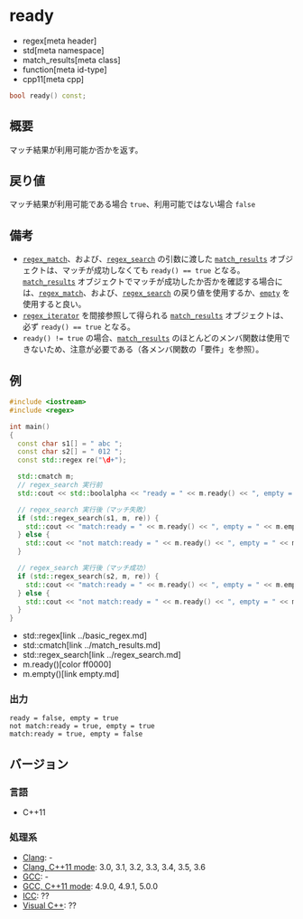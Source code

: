 # ready
* regex[meta header]
* std[meta namespace]
* match_results[meta class]
* function[meta id-type]
* cpp11[meta cpp]

```cpp
bool ready() const;
```

## 概要
マッチ結果が利用可能か否かを返す。


## 戻り値
マッチ結果が利用可能である場合 `true`、利用可能ではない場合 `false`


## 備考
- [`regex_match`](../regex_match.md)、および、[`regex_search`](../regex_search.md) の引数に渡した [`match_results`](../match_results.md) オブジェクトは、マッチが成功しなくても `ready() == true` となる。  
    [`match_results`](../match_results.md) オブジェクトでマッチが成功したか否かを確認する場合には、[`regex_match`](../regex_match.md)、および、[`regex_search`](../regex_search.md) の戻り値を使用するか、[`empty`](empty.md) を使用すると良い。
- [`regex_iterator`](../regex_iterator.md) を間接参照して得られる [`match_results`](../match_results.md) オブジェクトは、必ず `ready() == true` となる。
- `ready() != true` の場合、[`match_results`](../match_results.md) のほとんどのメンバ関数は使用できないため、注意が必要である（各メンバ関数の「要件」を参照）。


## 例
```cpp example
#include <iostream>
#include <regex>

int main()
{
  const char s1[] = " abc ";
  const char s2[] = " 012 ";
  const std::regex re("\d+");

  std::cmatch m;
  // regex_search 実行前
  std::cout << std::boolalpha << "ready = " << m.ready() << ", empty = " << m.empty() << std::endl;

  // regex_search 実行後（マッチ失敗）
  if (std::regex_search(s1, m, re)) {
    std::cout << "match:ready = " << m.ready() << ", empty = " << m.empty() << std::endl;
  } else {
    std::cout << "not match:ready = " << m.ready() << ", empty = " << m.empty() << std::endl;
  }

  // regex_search 実行後（マッチ成功）
  if (std::regex_search(s2, m, re)) {
    std::cout << "match:ready = " << m.ready() << ", empty = " << m.empty() << std::endl;
  } else {
    std::cout << "not match:ready = " << m.ready() << ", empty = " << m.empty() << std::endl;
  }
}
```
* std::regex[link ../basic_regex.md]
* std::cmatch[link ../match_results.md]
* std::regex_search[link ../regex_search.md]
* m.ready()[color ff0000]
* m.empty()[link empty.md]

### 出力
```
ready = false, empty = true
not match:ready = true, empty = true
match:ready = true, empty = false
```


## バージョン
### 言語
- C++11

### 処理系
- [Clang](/implementation.md#clang): -
- [Clang, C++11 mode](/implementation.md#clang): 3.0, 3.1, 3.2, 3.3, 3.4, 3.5, 3.6
- [GCC](/implementation.md#gcc): -
- [GCC, C++11 mode](/implementation.md#gcc): 4.9.0, 4.9.1, 5.0.0
- [ICC](/implementation.md#icc): ??
- [Visual C++](/implementation.md#visual_cpp): ??

